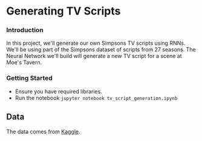 # Generating TV Scripts

### Introduction
In this project, we'll generate our own Simpsons TV scripts using RNNs. We'll be using part of the Simpsons dataset of scripts from 27 seasons. The Neural Network we'll build will generate a new TV script for a scene at Moe's Tavern.

### Getting Started
* Ensure you have required libraries.
* Run the notebook `jupyter notebook tv_script_generation.ipynb`

## Data
The data comes from [Kaggle](https://www.kaggle.com/wcukierski/the-simpsons-by-the-data).
